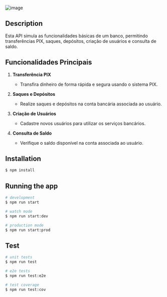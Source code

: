 ![image](https://github.com/joaomarcelo09/jg-banking-api/assets/129187461/d8d8ae89-d99d-4aec-aaac-e8ee8400bfcf)


## Description

Esta API simula as funcionalidades básicas de um banco, permitindo transferências PIX, saques, depósitos, criação de usuários e consulta de saldo.

## Funcionalidades Principais

1. **Transferência PIX**
   - Transfira dinheiro de forma rápida e segura usando o sistema PIX.

2. **Saques e Depósitos**
   - Realize saques e depósitos na conta bancária associada ao usuário.

3. **Criação de Usuários**
   - Cadastre novos usuários para utilizar os serviços bancários.

4. **Consulta de Saldo**
   - Verifique o saldo disponível na conta associada ao usuário.
  
  
## Installation

```bash
$ npm install
```

## Running the app

```bash
# development
$ npm run start

# watch mode
$ npm run start:dev

# production mode
$ npm run start:prod
```

## Test

```bash
# unit tests
$ npm run test

# e2e tests
$ npm run test:e2e

# test coverage
$ npm run test:cov
```

